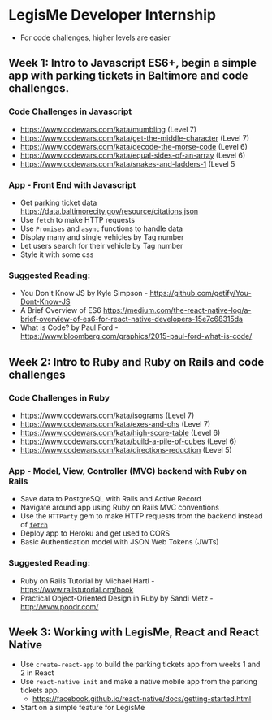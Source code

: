 # LegisMe Developer Internship
* For code challenges, higher levels are easier

## Week 1: Intro to Javascript ES6+, begin a simple app with parking tickets in Baltimore and code challenges.

### Code Challenges in Javascript
- https://www.codewars.com/kata/mumbling (Level 7)
- https://www.codewars.com/kata/get-the-middle-character (Level 7)
- https://www.codewars.com/kata/decode-the-morse-code (Level 6)
- https://www.codewars.com/kata/equal-sides-of-an-array (Level 6)
- https://www.codewars.com/kata/snakes-and-ladders-1 (Level 5

### App - Front End with Javascript
- Get parking ticket data https://data.baltimorecity.gov/resource/citations.json
- Use `fetch` to make HTTP requests
- Use `Promises` and `async` functions to handle data
- Display many and single vehicles by Tag number
- Let users search for their vehicle by Tag number
- Style it with some css

### Suggested Reading:
- You Don't Know JS by Kyle Simpson - https://github.com/getify/You-Dont-Know-JS
- A Brief Overview of ES6 https://medium.com/the-react-native-log/a-brief-overview-of-es6-for-react-native-developers-15e7c68315da
- What is Code? by Paul Ford - https://www.bloomberg.com/graphics/2015-paul-ford-what-is-code/

## Week 2: Intro to Ruby and Ruby on Rails and code challenges

### Code Challenges in Ruby
- https://www.codewars.com/kata/isograms (Level 7)
- https://www.codewars.com/kata/exes-and-ohs (Level 7)
- https://www.codewars.com/kata/high-score-table (Level 6)
- https://www.codewars.com/kata/build-a-pile-of-cubes (Level 6)
- https://www.codewars.com/kata/directions-reduction (Level 5)

### App - Model, View, Controller (MVC) backend with Ruby on Rails
- Save data to PostgreSQL with Rails and Active Record
- Navigate around app using Ruby on Rails MVC conventions
- Use the `HTTParty` gem to make HTTP requests from the backend instead of [`fetch`](https://developer.mozilla.org/en-US/docs/Web/API/Fetch_API/Using_Fetch)
- Deploy app to Heroku and get used to CORS
- Basic Authentication model with JSON Web Tokens (JWTs)

### Suggested Reading:
- Ruby on Rails Tutorial by Michael Hartl - https://www.railstutorial.org/book
- Practical Object-Oriented Design in Ruby by Sandi Metz - http://www.poodr.com/

## Week 3: Working with LegisMe, React and React Native
- Use `create-react-app` to build the parking tickets app from weeks 1 and 2 in React
- Use `react-native init` and make a native mobile app from the parking tickets app.
  - https://facebook.github.io/react-native/docs/getting-started.html
- Start on a simple feature for LegisMe
